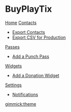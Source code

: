 # BuyPlayTix

[Home](index.md)
[Contacts]()

  * [Export Contacts](contacts/export.md)
  * [Export CSV for Production](contacts/export-show.md)

[Passes]()

  * [Add a Punch Pass](passes/punchpass.md)

[Widgets]()

  * [Add a Donation Widget](widgets/donation.md)

[Settings]()

  * [Notifications](settings/notifications.md)

[gimmick:theme](cerulean)
